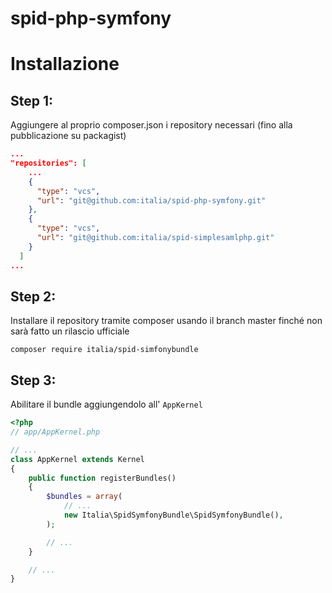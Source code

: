 # spid-php-symfony

# Installazione
## Step 1:

Aggiungere al proprio composer.json i repository necessari (fino alla pubblicazione su packagist)
```json
...
"repositories": [
    ...
    {
      "type": "vcs",
      "url": "git@github.com:italia/spid-php-symfony.git"
    },
    {
      "type": "vcs",
      "url": "git@github.com:italia/spid-simplesamlphp.git"
    }
  ]
...  
```
## Step 2:
Installare il repository tramite composer usando il branch master finché non sarà fatto un rilascio ufficiale


```
composer require italia/spid-simfonybundle 
```

## Step 3:
Abilitare il bundle aggiungendolo all' `AppKernel`

```php
<?php
// app/AppKernel.php

// ...
class AppKernel extends Kernel
{
    public function registerBundles()
    {
        $bundles = array(
            // ...
            new Italia\SpidSymfonyBundle\SpidSymfonyBundle(),
        );

        // ...
    }

    // ...
}
```
